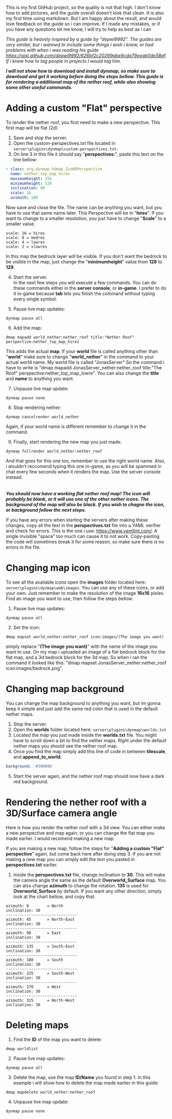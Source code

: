 This is my first GitHub project, so the quality is not that high. I don't know how to add pictures, and the guide overall doesn't look that clean. It is also my first time using markdown. But I am happy about the result, and would love feedback on the guide so i can improve. If I made any mistakes, or if you have any questions let me know, I will try to help as best as i can

_This guide is heavely inspired by a guide by "depwl9992". The guides are very similar, but i wanned to include some things i wish i knew, or had problems with when i was reading his guide https://gist.github.com/depwl9992/626bf2c20269abe9cda79eeab0de58af. If i knew how to tag people in projects I would tag him._

***I will not show how to download and install dynmap, so make sure to download and get it working before doing the steps bellow. This guide is for rendering a additional map of the nether roof, while also showing some other useful commands.***

# Adding a custom "Flat" perspective
To render the nether roof, you first need to make a new perspective. This first map will be flat (2d).
1. Save and stop the server.    
2. Open the custom-perspectives.txt file located in `server\plugins\dynmap\custom-perspectives.txt`.
3. On line 3 in this file it should say "**perspectives:**", paste this text on the line bellow:
```yaml
- class: org.dynmap.hdmap.IsoHDPerspective
  name: nether_top_map_hires
  maximumheight: 256
  minimumheight: 128
  inclination: 90
  scale: 16
  azimuth: 180
```
Now save and close the file. The name can be anything you want, but you have to use that same name later.
This Perspective will be in "**hires**". If you want to change to a smaller resolution, you just have to change "**Scale**" to a smaller value.
```
scale: 16 = hires
scale: 8 = medres
scale: 4 = lowres
scale: 2 = vlowres
```
In this map the bedrock layer will be visible. If you don't want the bedrock to be visible in the map, just change the "**minimumheight**" value from **128** to **129**.

4. Start the server. \
In the next few steps you will execute a few commands. You can do these commands either in the **server console**, or **in-game**. I prefer to do it in-game because **tab** lets you finish the command without typing every single symbol.  

5. Pause live map updates: 
```console
dynmap pause all
``` 

6. Add the map:
```console
dmap mapadd world_nether:nether_roof title:"Nether Roof" perspective:nether_top_map_hires
```
This adds the actual **map**. If your **world** file is called anything other than "**world**" make sure to change "**world_nether**" in the command to your actual world name. My world file is called "JonasServer" So the command i have to write is "dmap mapadd JonasServer_nether:nether_roof title:"The Roof" perspective:nether_top_map_lowre". You can also change the **title** and **name** to anything you want. 

7. Unpause live map update:
```console
dynmap pause none
```

8. Stop rendering nether:
```console
dynmap cancelrender world_nether
```
Again, if your world name is different remember to change it in the command.

9. Finally, start rendering the new map you just made:
```console
dynmap fullrender world_nether:nether_roof
```
And that goes for this one too, remember to use the right world name. Also, i wouldn't reccomend typing this one in-game, as you will be spammed in chat every few seconds when it renders the map. Use the server console instead.  \
\
\
***You should now have a working flat nether roof map! The icon will probably be blank, or it will use one of the other nether icons. The background of the map will also be black. If you wish to chagne the icon, or background follow the next steps.*** 

If you have any errors when starting the servers after making these changes, copy all the text in the **perspectives.txt** file into a YAML verifier and check for errors. This is the one i use: https://www.yamllint.com/.
A single invisible "space" too much can cause it to not work. Copy-pasting the code will sometimes break it for some reason, so make sure there is no errors in the file.



# Changing map icon
To see all the available icons open the **images** folder located here: `server\plugins\dynmap\web\images`. You can use any of these icons, or add your own. Just remember to make the resolution of the image **16x16** pixles. Find an image you want to use, then follow the steps bellow:

1. Pause live map updates: 
```console
dynmap pause all
```
2. Set the icon:
```console
dmap mapset world_nether:nether_roof icon:images/(The image you want)
```
simply replace "**(The image you want)**" with the name of the image you want to use. On my map i uploaded an image of a flat bedrock block for the flat map, and a 3d bedrock block for the 3d map. So when i ran the command it looked like this: "dmap mapset JonasServer_nether:nether_roof icon:images/bedrock.png".


# Changing map background
You can change the map background to anything you want, but im gonna keep it simple and just add the same red color that is used in the default nether maps. 

1. Stop the server.
2. Open the **worlds** folder located here: `server\plugins\dynmap\worlds.txt`
3. Located the map you just made inside the **worlds.txt** file. You might have to scroll down a bit to find the nether maps. Right under the default nether maps you should see the nether roof map.
4. Once you find the map simply add this line of code in between **tilescale**, and **append_to_world**:
```yaml
background: '#300806'
```
5. Start the server again, and the nether roof map should now have a dark red background.

# Rendering the nether roof with a 3D/Surface camera angle
Here is how you render the nether roof with a 3d view. You can either make a new perspective and map again, or you can change the flat map you made earlier. I would recomend making a new map.

If you are making a new map, follow the steps for "**Adding a custom "Flat" perspective**" again, but come back here after doing step 3. If you are not making a new map you can simply edit the text you pasted in **perspectives.txt** earlier.

1. Inside the **perspectives.txt** file, change inclination to **30**. This will make the camera angle the same as the default **Overworld_Surface** map. You can also change **azimuth** to change the rotation. **135** is used for **Overworld_Surface** by default. If you want any other direction, simply look at the chart bellow, and copy that.
```
azimuth: 0        = North
inclination: 30   
-------------------------------
azimuth: 45       = North-East
inclination: 30   
-------------------------------
azimuth: 90       = East
inclination: 30   
-------------------------------
azimuth: 135      = South-East
inclination: 30   
-------------------------------
azimuth: 180      = South
inclination: 30   
-------------------------------
azimuth: 225      = South-West
inclination: 30   
-------------------------------
azimuth: 270      = West
inclination: 30   
-------------------------------
azimuth: 315      = North-West
inclination: 30   
```


# Deleting maps
1. Find the **ID** of the map you want to delete:
```console
dmap worldlist
```
2. Pause live map updates: 
```console
dynmap pause all
``` 
3. Delete the map, use the map **ID/Name** you found in step 1. In this example i will show how to delete the map made earlier in this guide:
```console
dmap mapdelete world_nether:nether_roof
```
4. Unpause live map update:
```console
dynmap pause none
```
